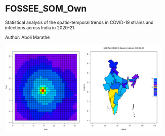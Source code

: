 # FOSSEE_SOM_Own


Statistical analysis of the spatio-temporal trends in COVID-19 strains and infections across India in 2020-21.


Author: Aboli Marathe

![Strains Animation](som_map_animation.gif)

